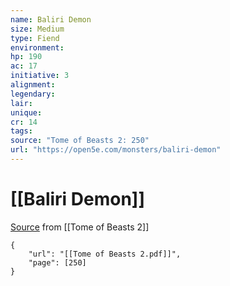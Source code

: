 ```yaml
---
name: Baliri Demon
size: Medium
type: Fiend
environment: 
hp: 190
ac: 17
initiative: 3
alignment: 
legendary: 
lair: 
unique: 
cr: 14
tags: 
source: "Tome of Beasts 2: 250"
url: "https://open5e.com/monsters/baliri-demon"
---
```

# [[Baliri Demon]]

[Source](zotero://open-pdf/library/items/9UQIAB6R?page=250) from [[Tome of Beasts 2]]

```pdf
{
	"url": "[[Tome of Beasts 2.pdf]]",
	"page": [250]
}
```

